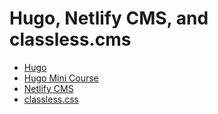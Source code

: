 # Hugo, Netlify CMS, and classless.cms

- [Hugo](https://gohugo.io)
- [Hugo Mini Course](https://hugo-mini-course.netlify.app/)
- [Netlify CMS](https://www.netlifycms.org/)
- [classless.css](https://classless.de/)